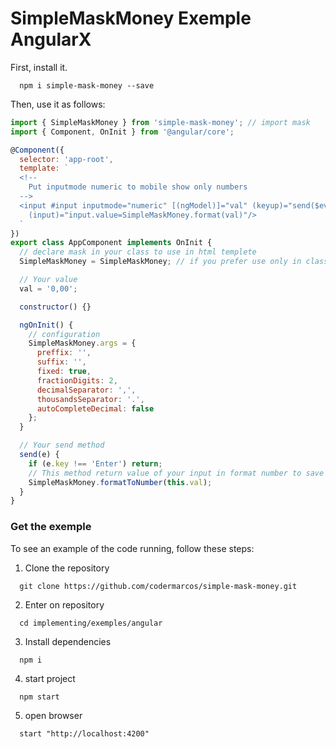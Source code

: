 # SimpleMaskMoney Exemple AngularX
First, install it.
```shell
  npm i simple-mask-money --save
```
Then, use it as follows:
```javascript
import { SimpleMaskMoney } from 'simple-mask-money'; // import mask
import { Component, OnInit } from '@angular/core';

@Component({
  selector: 'app-root',
  template: `
  <!-- 
    Put inputmode numeric to mobile show only numbers 
  -->
  <input #input inputmode="numeric" [(ngModel)]="val" (keyup)="send($event)" 
    (input)="input.value=SimpleMaskMoney.format(val)"/>
  `
})
export class AppComponent implements OnInit {
  // declare mask in your class to use in html templete
  SimpleMaskMoney = SimpleMaskMoney; // if you prefer use only in class this line is not necessary

  // Your value
  val = '0,00';

  constructor() {}

  ngOnInit() {
    // configuration
    SimpleMaskMoney.args = {
      preffix: '',
      suffix: '',
      fixed: true,
      fractionDigits: 2,
      decimalSeparator: ',',
      thousandsSeparator: '.',
      autoCompleteDecimal: false
    };
  }

  // Your send method
  send(e) {
    if (e.key !== 'Enter') return;
    // This method return value of your input in format number to save in your database
    SimpleMaskMoney.formatToNumber(this.val);
  }
}
```

### Get the exemple

To see an example of the code running, follow these steps:
1. Clone the repository
```shell
  git clone https://github.com/codermarcos/simple-mask-money.git
```
2. Enter on repository
```shell
  cd implementing/exemples/angular
```
3. Install dependencies 
```shell
  npm i 
```
4. start project 
```shell
  npm start
```
5. open browser 
```shell
  start "http://localhost:4200"
```